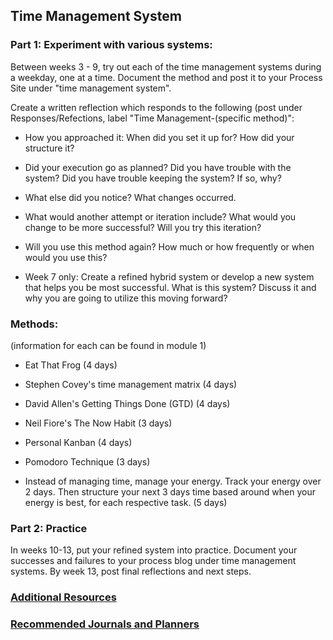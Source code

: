 ## Time Management System

### Part 1: Experiment with various systems:

Between weeks 3 - 9, try out each of the time management systems during a weekday, one at a time. Document the method and post it to your Process Site under "time management system". 

Create a written reflection which responds to the following (post under Responses/Refections, label "Time Management-(specific method)":

* How you approached it: When did you set it up for? How did your structure it? 

* Did your execution go as planned? Did you have trouble with the system? Did you have trouble keeping the system? If so, why?

* What else did you notice? What changes occurred.

* What would another attempt or iteration include? What would you change to be more successful? Will you try this iteration? 

* Will you use this method again? How much or how frequently or when would you use this?

* Week 7 only: Create a refined hybrid system or develop a new system that helps you be most successful. What is this system? Discuss it and why you are going to utilize this moving forward? 

### Methods:

(information for each can be found in module 1)

* Eat That Frog (4 days)

* Stephen Covey's time management matrix (4 days)

* David Allen's Getting Things Done (GTD) (4 days)

* Neil Fiore's The Now Habit (3 days)

* Personal Kanban (4 days)

* Pomodoro Technique (3 days)

* Instead of managing time, manage your energy. Track your energy over 2 days. Then structure your next 3 days time based around when your energy is best, for each respective task. (5 days)

### Part 2: Practice

In weeks 10-13, put your refined system into practice. Document your successes and failures to your process blog under time management systems. By week 13, post final reflections and next steps.


### [Additional Resources](productivity_resources.md)

### [Recommended Journals and Planners](recommended_journals_and_planners.md)